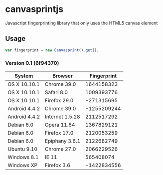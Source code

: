 # canvasprintjs
Javascript fingerprinting library that only uses the HTML5 canvas element

## Usage

```javascript
var fingerprint = new Canvasprint().get();
```

### Version 0.1 (6f94370)

| System | Browser | Fingerprint |
|----------|----------|-------------|
| OS X 10.10.1 | Chrome 39.0 | 1644158323 |
| OS X 10.10.1 | Safari 8.0 | 1009393776 |
| OS X 10.10.1 | Firefox 29.0 | -271315695 |
| Android 4.4.2 |  Chrome 39.0 | -1255209244 |
| Android 4.4.2 | Internet 1.5.28 | 2112517292 |
| Debian 6.0 | Opera 11.64 | 1367829121 |
| Debian 6.0 | Firefox 17.0 | 2120053259 |
| Debian 6.0 | Epiphany 3.6.1 | 2122682749 |
| Ubuntu 9.10 | Chrome 27.0 | 2066229526 |
| Windows 8.1 | IE 11 | 565408074 |
| Windows XP | Firefox 3.6 | -1422834556 |
